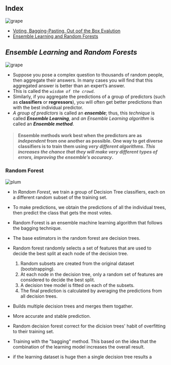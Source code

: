 ## Index
![grape](https://user-images.githubusercontent.com/12748752/126882595-d1f5449e-14bb-4ab3-809c-292caf0858a1.png)
* [Voting, Bagging-Pasting, Out oof the Box Evalution](https://github.com/iAmKankan/MachineLearning_With_Python/blob/master/Supervised/Ensemble-Learning_and_Randon-Forest/Voting_Bagging_Pasting_OoBEvalution.md)
* [Ensemble Learning and Random Forests](#ensemble-learning-and-random-forests)


## _Ensemble Learning_ and _Random Forests_ 
![grape](https://user-images.githubusercontent.com/12748752/126882595-d1f5449e-14bb-4ab3-809c-292caf0858a1.png)
* Suppose you pose a complex question to thousands of random people, then aggregate their answers. In many cases you will find that this aggregated answer is better than an expert’s answer. 
* This is called the _`wisdom of the crowd`_. 
* Similarly, if you aggregate the predictions of a group of predictors (such as **classifiers** or **regressors**), you will often get better predictions than with the best individual predictor. 
* _A group of predictors_ is called an **_ensemble_**; thus, this _technique_ is called _**Ensemble Learning**_, and _an Ensemble Learning algorithm_ is called an **_Ensemble method_**.


> #### Ensemble methods work best when the predictors are as _independent_ from one another as possible. One way to get diverse classifiers is to train them using _very different algorithms_. _This increases the chance that they will make very different types of errors, improving the ensemble’s accuracy_.

### Random Forest
![plum](https://user-images.githubusercontent.com/12748752/126882596-b9ba4645-7001-435e-9a3c-d4416a2543c1.png)
* In _Random Forest_, we train a group of Decision Tree classifiers, each on a different random subset of the training set.
* To make predictions, we obtain the predictions of all the individual trees, then predict the class that gets the most votes.



* Random Forest is an ensemble machine learning algorithm that follows the bagging technique. 
* The base estimators in the random forest are decision trees. 
* Random forest randomly selects a set of features that are used to decide the best split at each node of the decision tree.

  1. Random subsets are created from the original dataset (bootstrapping).
  2. At each node in the decision tree, only a random set of features are considered to decide the best split.
  3. A decision tree model is fitted on each of the subsets.
  4. The final prediction is calculated by averaging the predictions from all decision trees.

* Builds multiple decision trees and merges them togather.
* More accurate and stable prediction.
* Random decision forest correct for the dicision trees' habit of overfitting to their training set.
* Training with the "bagging" method. This based on the idea that the combination of the learning model increases the overall result.
* if the learning dataset is huge then a single decision tree results a 
